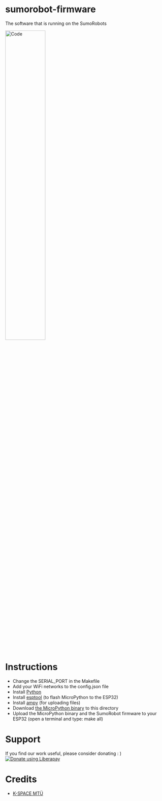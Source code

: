 # sumorobot-firmware

The software that is running on the SumoRobots

<img alt="Code" src="https://www.robokoding.com/assets/img/sumorobot_firmware.png" width="50%">

# Instructions
* Change the SERIAL_PORT in the Makefile
* Add your WiFi networks to the config.json file
* Install [Python](https://www.python.org/downloads/)
* Install [esptool](https://github.com/espressif/esptool) (to flash MicroPython to the ESP32)
* Install [ampy](https://github.com/adafruit/ampy) (for uploading files)
* Download [the MicroPython binary](http://micropython.org/download#esp32) to this directory
* Upload the MicroPython binary and the SumoRobot firmware to your ESP32 (open a terminal and type: make all)

# Support
If you find our work useful, please consider donating : )  
[![Donate using Liberapay](https://liberapay.com/assets/widgets/donate.svg)](https://liberapay.com/robokoding/donate)  


# Credits
* [K-SPACE MTÜ](https://k-space.ee/)
